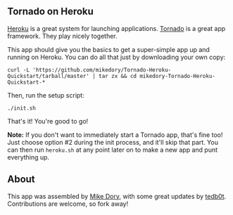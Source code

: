## Tornado on Heroku

[Heroku](http://heroku.com) is a great system for launching applications. [Tornado](http://tornadoweb.org) is a great app framework. They play nicely together.

This app should give you the basics to get a super-simple app up and running on Heroku.  You can do all that just by downloading your own copy:

	curl -L 'https://github.com/mikedory/Tornado-Heroku-Quickstart/tarball/master' | tar zx && cd mikedory-Tornado-Heroku-Quickstart-*

Then, run the setup script: 
 
	./init.sh

That's it!  You're good to go!

__Note:__ If you don't want to immediately start a Tornado app, that's fine too! Just choose option #2 during the init process, and it'll skip that part.  You can then run `heroku.sh` at any point later on to make a new app and punt everything up.


## About

This app was assembled by [Mike Dory](https://github.com/mikedory), with some great updates by [tedb0t](https://github.com/virgildisgr4ce). Contributions are welcome, so fork away!
